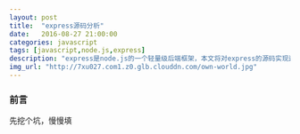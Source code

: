 ```yaml
---
layout: post
title:  "express源码分析"
date:   2016-08-27 21:00:00
categories: javascript
tags: [javascript,node.js,express]
description: "express是node.js的一个轻量级后端框架，本文将对express的源码实现逻辑及主要服务的实现方式做一些分析"
img_url: "http://7xu027.com1.z0.glb.clouddn.com/own-world.jpg"
---
```


### 前言

先挖个坑，慢慢填

<!-- more -->